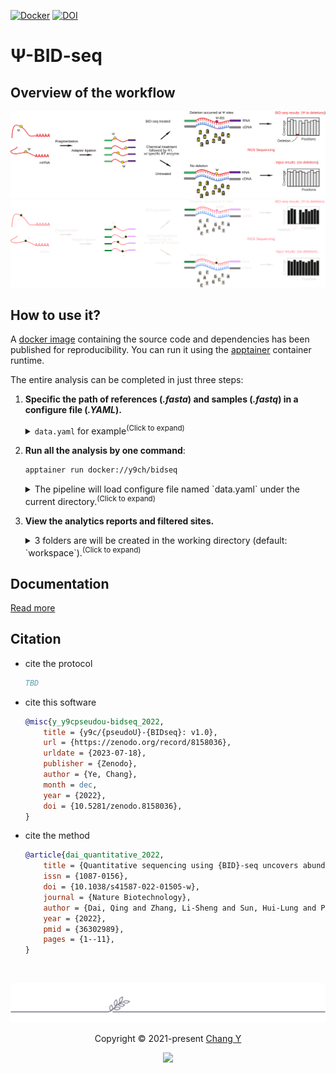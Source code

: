 [![Docker](https://img.shields.io/docker/pulls/y9ch/bidseq.svg)](https://hub.docker.com/r/y9ch/bidseq)
[![DOI](https://zenodo.org/badge/DOI/10.5281/zenodo.8158036.svg)](https://doi.org/10.5281/zenodo.8158036)

# &Psi;-BID-seq

## Overview of the workflow

<p align="center">
  <a href="https://y9c.github.io/pseudoU-BIDseq/Overall-Workflow#gh-light-mode-only">
    <img src="./docs/scheme.svg" />
  </a>
  <a href="https://y9c.github.io/pseudoU-BIDseq/Overall-Workflow#gh-dark-mode-only">
    <img src="./docs/scheme_dark.svg" />
  </a>
</p>

## How to use it?

A [docker image](https://hub.docker.com/r/y9ch/bidseq) containing the source code and dependencies has been published for reproducibility. You can run it using the [apptainer](https://apptainer.org/help) container runtime.

The entire analysis can be completed in just three steps:

1. **Specific the path of references (_.fasta_) and samples (_.fastq_) in a configure file (_.YAML_).**

   <details>
     <summary><code>data.yaml</code> for example<sup>(Click to expand)</sup></summary>

   ```yaml
   reference:
     contamination:
       fa: ./ref/contamination.fa
     genes:
       fa: ./ref/genes.fa
     genome:
       fa: /data/reference/genome/Mus_musculus/GRCm39.fa
       star: /data/reference/genome/Mus_musculus/star/GRCm39.release108

   samples:
     mESCWT-rep1-input:
       data:
         - R1: ./test/IP16.fastq.gz
       group: mESCWT
       treated: false
     mESCWT-rep1-treated:
       data:
         - R1: ./test/IP4.fastq.gz
       group: mESCWT
       treated: true
     mESCWT-rep2-treated:
       data:
         - R1: ./test/IP5.fastq.gz
       group: mESCWT
       treated: true
   ```

   You can copy and edit from this [template](test/data.yaml).

   _Read the [documentation](https://y9c.github.io/pseudoU-BIDseq/Step-by-step-instruction.html#define-settings-in-the-configure-file) on how to customize._

   </details>

2. **Run all the analysis by one command**:

   ```bash
   apptainer run docker://y9ch/bidseq
   ```

   <details>
       <summary>The pipeline will load configure file named `data.yaml` under the current directory.<sup>(Click to expand)</sup></summary>

   - Customized configure file with `-c` argument. (default: `data.yaml`)
   - Customized number of jobs/cores in parallel `-j` argument. (default: `48`)

   </details>

3. **View the analytics reports and filtered sites.**

   <details>
      <summary>3 folders are will be created in the working directory (default: `workspace`).<sup>(Click to expand)</sup></summary>

   <code>
   ├── align_bam
   ├── <b>report_reads</b>
   └── <b>filter_sites</b>
   </code>

   - trimming, mapping, and deduping reports are in `report_reads` folder, with key numbers in all the steps reported in one webpage<sup>([example](https://y9c.github.io/pseudoU-BIDseq/readsStats))</sup>.
   - filtered sites for &Psi; detection are in the `filter_sites` folder. These sites are only passed the _simplest filtering_, you can apply customized thresholds to them based on your data type and quality.
   - processed mapping results (_.bam_) are in `align_bam` folder. You can zoom into a location that you are interested in IGV.

   </details>

## Documentation

[Read more](https://y9c.github.io/pseudoU-BIDseq)

## Citation

- cite the protocol

  ```BibTex
  TBD
  ```
  
- cite this software

  ```BibTex
  @misc{y_y9cpseudou-bidseq_2022,
  	  title = {y9c/{pseudoU}-{BIDseq}: v1.0},
  	  url = {https://zenodo.org/record/8158036},
  	  urldate = {2023-07-18},
	  publisher = {Zenodo},
  	  author = {Ye, Chang},
	  month = dec,
	  year = {2022},
	  doi = {10.5281/zenodo.8158036},
  }
  ```

- cite the method

  ```BibTex
  @article{dai_quantitative_2022,
	  title = {Quantitative sequencing using {BID}-seq uncovers abundant pseudouridines in mammalian {mRNA} at base resolution},
	  issn = {1087-0156},
	  doi = {10.1038/s41587-022-01505-w},
	  journal = {Nature Biotechnology},
	  author = {Dai, Qing and Zhang, Li-Sheng and Sun, Hui-Lung and Pajdzik, Kinga and Yang, Lei and Ye, Chang and Ju, Cheng-Wei and Liu, Shun and Wang, Yuru and Zheng, Zhong and Zhang, Linda and Harada, Bryan T. and Dou, Xiaoyang and Irkliyenko, Iryna and Feng, Xinran and Zhang, Wen and Pan, Tao and He, Chuan},
	  year = {2022},
	  pmid = {36302989},
	  pages = {1--11},
  }
  ```

&nbsp;

<p align="center">
  <img
    src="https://raw.githubusercontent.com/y9c/y9c/master/resource/footer_line.svg?sanitize=true"
  />
</p>
<p align="center">
  Copyright &copy; 2021-present
  <a href="https://github.com/y9c" target="_blank">Chang Y</a>
</p>
<p align="center">
  <a href="https://github.com/y9c/pseudoU-BIDseq/blob/master/LICENSE">
  <img src="https://img.shields.io/static/v1.svg?style=for-the-badge&label=License&message=GPLv3&logoColor=d9e0ee&colorA=282a36&colorB=c678dd" />
  </a>
</p>

